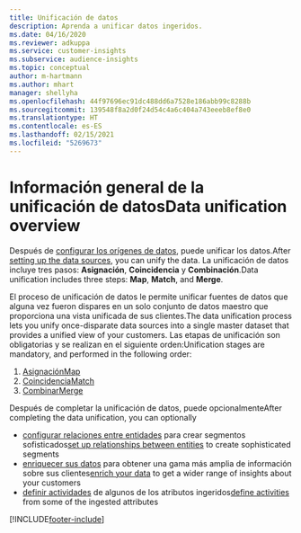 ```yaml
---
title: Unificación de datos
description: Aprenda a unificar datos ingeridos.
ms.date: 04/16/2020
ms.reviewer: adkuppa
ms.service: customer-insights
ms.subservice: audience-insights
ms.topic: conceptual
author: m-hartmann
ms.author: mhart
manager: shellyha
ms.openlocfilehash: 44f97696ec91dc488dd6a7528e186abb99c8288b
ms.sourcegitcommit: 139548f8a2d0f24d54c4a6c404a743eeeb8ef8e0
ms.translationtype: HT
ms.contentlocale: es-ES
ms.lasthandoff: 02/15/2021
ms.locfileid: "5269673"
---
```

# <a name="data-unification-overview"></a><span data-ttu-id="17efd-103">Información general de la unificación de datos</span><span class="sxs-lookup"><span data-stu-id="17efd-103">Data unification overview</span></span>

<span data-ttu-id="17efd-104">Después de [configurar los orígenes de datos](data-sources.md), puede unificar los datos.</span><span class="sxs-lookup"><span data-stu-id="17efd-104">After [setting up the data sources](data-sources.md), you can unify the data.</span></span> <span data-ttu-id="17efd-105">La unificación de datos incluye tres pasos: **Asignación**, **Coincidencia** y **Combinación**.</span><span class="sxs-lookup"><span data-stu-id="17efd-105">Data unification includes three steps: **Map**, **Match**, and **Merge**.</span></span>

<span data-ttu-id="17efd-106">El proceso de unificación de datos le permite unificar fuentes de datos que alguna vez fueron dispares en un solo conjunto de datos maestro que proporciona una vista unificada de sus clientes.</span><span class="sxs-lookup"><span data-stu-id="17efd-106">The data unification process lets you unify once-disparate data sources into a single master dataset that provides a unified view of your customers.</span></span> <span data-ttu-id="17efd-107">Las etapas de unificación son obligatorias y se realizan en el siguiente orden:</span><span class="sxs-lookup"><span data-stu-id="17efd-107">Unification stages are mandatory, and performed in the following order:</span></span>

1. [<span data-ttu-id="17efd-108">Asignación</span><span class="sxs-lookup"><span data-stu-id="17efd-108">Map</span></span>](map-entities.md)
2. [<span data-ttu-id="17efd-109">Coincidencia</span><span class="sxs-lookup"><span data-stu-id="17efd-109">Match</span></span>](match-entities.md)
3. [<span data-ttu-id="17efd-110">Combinar</span><span class="sxs-lookup"><span data-stu-id="17efd-110">Merge</span></span>](merge-entities.md)

<span data-ttu-id="17efd-111">Después de completar la unificación de datos, puede opcionalmente</span><span class="sxs-lookup"><span data-stu-id="17efd-111">After completing the data unification, you can optionally</span></span>

- <span data-ttu-id="17efd-112">[configurar relaciones entre entidades](relationships.md) para crear segmentos sofisticados</span><span class="sxs-lookup"><span data-stu-id="17efd-112">[set up relationships between entities](relationships.md) to create sophisticated segments</span></span>
- <span data-ttu-id="17efd-113">[enriquecer sus datos](enrichment-hub.md) para obtener una gama más amplia de información sobre sus clientes</span><span class="sxs-lookup"><span data-stu-id="17efd-113">[enrich your data](enrichment-hub.md) to get a wider range of insights about your customers</span></span>
- <span data-ttu-id="17efd-114">[definir actividades](activities.md) de algunos de los atributos ingeridos</span><span class="sxs-lookup"><span data-stu-id="17efd-114">[define activities](activities.md) from some of the ingested attributes</span></span>


[!INCLUDE[footer-include](../includes/footer-banner.md)]